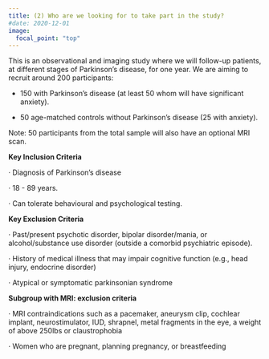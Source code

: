 ```yaml
---
title: (2) Who are we looking for to take part in the study?
#date: 2020-12-01
image:
  focal_point: "top"
---
```


<!--more-->

This is an observational and imaging study where we will follow-up patients, at different stages of Parkinson’s disease, for one year. We are aiming to recruit around 200 participants:

- 150 with Parkinson’s disease (at least 50 whom will have significant anxiety).

- 50 age-matched controls without Parkinson’s disease (25 with anxiety).

Note: 50 participants from the total sample will also have an optional MRI scan.


**Key Inclusion Criteria**

· Diagnosis of Parkinson’s disease

· 18 - 89 years.

· Can tolerate behavioural and psychological testing.


**Key Exclusion Criteria**

· Past/present psychotic disorder, bipolar disorder/mania, or alcohol/substance use disorder (outside a comorbid psychiatric episode).

· History of medical illness that may impair cognitive function (e.g., head injury, endocrine disorder)

· Atypical or symptomatic parkinsonian syndrome


**Subgroup with MRI: exclusion criteria**

· MRI contraindications such as a pacemaker, aneurysm clip, cochlear implant, neurostimulator, IUD, shrapnel, metal fragments in the eye, a weight of above 250lbs or claustrophobia

· Women who are pregnant, planning pregnancy, or breastfeeding